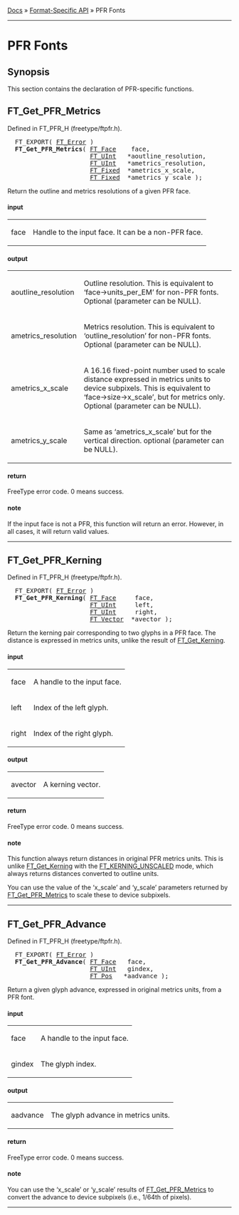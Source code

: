 [Docs](ft2-index.md) &raquo; [Format-Specific API](ft2-toc.md#format-specific-api) &raquo; PFR Fonts

-------------------------------


# PFR Fonts

## Synopsis

This section contains the declaration of PFR-specific functions.

## FT_Get_PFR_Metrics

Defined in FT_PFR_H (freetype/ftpfr.h).

<div class = "codehilite">
<pre>
  FT_EXPORT( <a href="../ft2-basic_types/#ft_error">FT_Error</a> )
  <b>FT_Get_PFR_Metrics</b>( <a href="../ft2-base_interface/#ft_face">FT_Face</a>    face,
                      <a href="../ft2-basic_types/#ft_uint">FT_UInt</a>   *aoutline_resolution,
                      <a href="../ft2-basic_types/#ft_uint">FT_UInt</a>   *ametrics_resolution,
                      <a href="../ft2-basic_types/#ft_fixed">FT_Fixed</a>  *ametrics_x_scale,
                      <a href="../ft2-basic_types/#ft_fixed">FT_Fixed</a>  *ametrics_y_scale );
</pre>
</div>


Return the outline and metrics resolutions of a given PFR face.

<h4>input</h4>
<table class="fields">
<tr><td class="val" id="face">face</td><td class="desc">
<p>Handle to the input face. It can be a non-PFR face.</p>
</td></tr>
</table>

<h4>output</h4>
<table class="fields">
<tr><td class="val" id="aoutline_resolution">aoutline_resolution</td><td class="desc">
<p>Outline resolution. This is equivalent to &lsquo;face-&gt;units_per_EM&rsquo; for non-PFR fonts. Optional (parameter can be NULL).</p>
</td></tr>
<tr><td class="val" id="ametrics_resolution">ametrics_resolution</td><td class="desc">
<p>Metrics resolution. This is equivalent to &lsquo;outline_resolution&rsquo; for non-PFR fonts. Optional (parameter can be NULL).</p>
</td></tr>
<tr><td class="val" id="ametrics_x_scale">ametrics_x_scale</td><td class="desc">
<p>A 16.16 fixed-point number used to scale distance expressed in metrics units to device subpixels. This is equivalent to &lsquo;face-&gt;size-&gt;x_scale&rsquo;, but for metrics only. Optional (parameter can be NULL).</p>
</td></tr>
<tr><td class="val" id="ametrics_y_scale">ametrics_y_scale</td><td class="desc">
<p>Same as &lsquo;ametrics_x_scale&rsquo; but for the vertical direction. optional (parameter can be NULL).</p>
</td></tr>
</table>

<h4>return</h4>

FreeType error code. 0&nbsp;means success.

<h4>note</h4>

If the input face is not a PFR, this function will return an error. However, in all cases, it will return valid values.

<hr />

## FT_Get_PFR_Kerning

Defined in FT_PFR_H (freetype/ftpfr.h).

<div class = "codehilite">
<pre>
  FT_EXPORT( <a href="../ft2-basic_types/#ft_error">FT_Error</a> )
  <b>FT_Get_PFR_Kerning</b>( <a href="../ft2-base_interface/#ft_face">FT_Face</a>     face,
                      <a href="../ft2-basic_types/#ft_uint">FT_UInt</a>     left,
                      <a href="../ft2-basic_types/#ft_uint">FT_UInt</a>     right,
                      <a href="../ft2-basic_types/#ft_vector">FT_Vector</a>  *avector );
</pre>
</div>


Return the kerning pair corresponding to two glyphs in a PFR face. The distance is expressed in metrics units, unlike the result of <a href="../ft2-base_interface/#ft_get_kerning">FT_Get_Kerning</a>.

<h4>input</h4>
<table class="fields">
<tr><td class="val" id="face">face</td><td class="desc">
<p>A handle to the input face.</p>
</td></tr>
<tr><td class="val" id="left">left</td><td class="desc">
<p>Index of the left glyph.</p>
</td></tr>
<tr><td class="val" id="right">right</td><td class="desc">
<p>Index of the right glyph.</p>
</td></tr>
</table>

<h4>output</h4>
<table class="fields">
<tr><td class="val" id="avector">avector</td><td class="desc">
<p>A kerning vector.</p>
</td></tr>
</table>

<h4>return</h4>

FreeType error code. 0&nbsp;means success.

<h4>note</h4>

This function always return distances in original PFR metrics units. This is unlike <a href="../ft2-base_interface/#ft_get_kerning">FT_Get_Kerning</a> with the <a href="../ft2-base_interface/#ft_kerning_mode">FT_KERNING_UNSCALED</a> mode, which always returns distances converted to outline units.

You can use the value of the &lsquo;x_scale&rsquo; and &lsquo;y_scale&rsquo; parameters returned by <a href="../ft2-pfr_fonts/#ft_get_pfr_metrics">FT_Get_PFR_Metrics</a> to scale these to device subpixels.

<hr />

## FT_Get_PFR_Advance

Defined in FT_PFR_H (freetype/ftpfr.h).

<div class = "codehilite">
<pre>
  FT_EXPORT( <a href="../ft2-basic_types/#ft_error">FT_Error</a> )
  <b>FT_Get_PFR_Advance</b>( <a href="../ft2-base_interface/#ft_face">FT_Face</a>   face,
                      <a href="../ft2-basic_types/#ft_uint">FT_UInt</a>   gindex,
                      <a href="../ft2-basic_types/#ft_pos">FT_Pos</a>   *aadvance );
</pre>
</div>


Return a given glyph advance, expressed in original metrics units, from a PFR font.

<h4>input</h4>
<table class="fields">
<tr><td class="val" id="face">face</td><td class="desc">
<p>A handle to the input face.</p>
</td></tr>
<tr><td class="val" id="gindex">gindex</td><td class="desc">
<p>The glyph index.</p>
</td></tr>
</table>

<h4>output</h4>
<table class="fields">
<tr><td class="val" id="aadvance">aadvance</td><td class="desc">
<p>The glyph advance in metrics units.</p>
</td></tr>
</table>

<h4>return</h4>

FreeType error code. 0&nbsp;means success.

<h4>note</h4>

You can use the &lsquo;x_scale&rsquo; or &lsquo;y_scale&rsquo; results of <a href="../ft2-pfr_fonts/#ft_get_pfr_metrics">FT_Get_PFR_Metrics</a> to convert the advance to device subpixels (i.e., 1/64th of pixels).

<hr />

